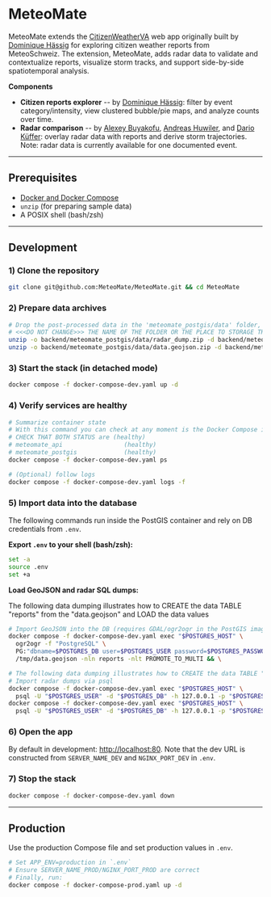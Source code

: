 # MeteoMate

MeteoMate extends the [CitizenWeatherVA](https://github.com/dhaess/WeaVA) web app originally built by [Dominique Hässig](https://github.com/dhaess) for exploring citizen weather reports from MeteoSchweiz. The extension, MeteoMate, adds radar data to validate and contextualize reports, visualize storm tracks, and support side-by-side spatiotemporal analysis.

**Components**
- **Citizen reports explorer** -- by [Dominique Hässig](https://github.com/dhaess): filter by event category/intensity, view clustered bubble/pie maps, and analyze counts over time.
- **Radar comparison** -- by [Alexey Buyakofu](https://github.com/Asysay), [Andreas Huwiler](https://github.com/anhuwi), and [Dario Küffer](https://github.com/dariokueffer): overlay radar data with reports and derive storm trajectories. Note: radar data is currently available for one documented event.

---

## Prerequisites

* [Docker and Docker Compose](https://docs.docker.com/compose/install/)
* `unzip` (for preparing sample data)
* A POSIX shell (bash/zsh)

---

## Development

### 1) Clone the repository

```bash
git clone git@github.com:MeteoMate/MeteoMate.git && cd MeteoMate
```

### 2) Prepare data archives

```bash
# Drop the post-processed data in the 'meteomate_postgis/data' folder, for example: 
# <<<DO NOT CHANGE>>> THE NAME OF THE FOLDER OR THE PLACE TO STORAGE THE DATA
unzip -o backend/meteomate_postgis/data/radar_dump.zip -d backend/meteomate_postgis/data/ && \
unzip -o backend/meteomate_postgis/data/data.geojson.zip -d backend/meteomate_postgis/data/
```

### 3) Start the stack (in detached mode)

```bash
docker compose -f docker-compose-dev.yaml up -d
```

### 4) Verify services are healthy

```bash
# Summarize container state
# With this command you can check at any moment is the Docker Compose is running
# CHECK THAT BOTH STATUS are (healthy)             
# meteomate_api                 (healthy)  
# meteomate_postgis             (healthy)   
docker compose -f docker-compose-dev.yaml ps

# (Optional) follow logs
docker compose -f docker-compose-dev.yaml logs -f
```

### 5) Import data into the database

The following commands run inside the PostGIS container and rely on DB credentials from `.env`.

**Export `.env` to your shell (bash/zsh):**

```bash
set -a
source .env
set +a
```

**Load GeoJSON and radar SQL dumps:**

The following data dumping illustrates how to CREATE the data TABLE "reports" from the "data.geojson" and LOAD the data values

```bash
# Import GeoJSON into the DB (requires GDAL/ogr2ogr in the PostGIS image)
docker compose -f docker-compose-dev.yaml exec "$POSTGRES_HOST" \
  ogr2ogr -f "PostgreSQL" \
  PG:"dbname=$POSTGRES_DB user=$POSTGRES_USER password=$POSTGRES_PASSWORD host=127.0.0.1 port=$POSTGRES_PORT" \
  /tmp/data.geojson -nln reports -nlt PROMOTE_TO_MULTI && \

# The following data dumping illustrates how to CREATE the data TABLE "czc_radar" and "bzc_radar" from the sql radar data dumps and LOAD the radar data values
# Import radar dumps via psql
docker compose -f docker-compose-dev.yaml exec "$POSTGRES_HOST" \
  psql -U "$POSTGRES_USER" -d "$POSTGRES_DB" -h 127.0.0.1 -p "$POSTGRES_PORT" -f /tmp/bzc_radar_dump.sql && \
docker compose -f docker-compose-dev.yaml exec "$POSTGRES_HOST" \
  psql -U "$POSTGRES_USER" -d "$POSTGRES_DB" -h 127.0.0.1 -p "$POSTGRES_PORT" -f /tmp/czc_radar_dump.sql
```

### 6) Open the app

By default in development: [http://localhost:80](http://localhost:80). Note that the dev URL is constructed from `SERVER_NAME_DEV` and `NGINX_PORT_DEV` in `.env`.

### 7) Stop the stack

```bash
docker compose -f docker-compose-dev.yaml down
```

---

## Production

Use the production Compose file and set production values in `.env`.

```bash
# Set APP_ENV=production in `.env`
# Ensure SERVER_NAME_PROD/NGINX_PORT_PROD are correct
# Finally, run:
docker compose -f docker-compose-prod.yaml up -d
```